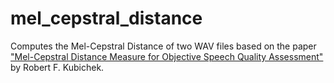 # mel_cepstral_distance
Computes the Mel-Cepstral Distance of two WAV files based on the paper ["Mel-Cepstral Distance Measure for Objective Speech Quality Assessment"](https://ieeexplore.ieee.org/document/407206) by Robert F. Kubichek.
